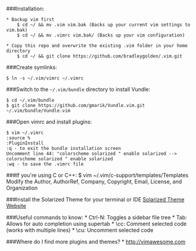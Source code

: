 ###Installation:

	* Backup vim first
		$ cd ~/ && mv .vim vim.bak (Backs up your current vim settings to vim.bak)
		$ cd ~/ && mv .vimrc vim.bak/ (Backs up your vim configuration)

	* Copy this repo and overwrite the existing .vim folder in your home directory
		$ cd ~/ && git clone https://github.com/bradleygolden/.vim.git
		

###Create symlinks:

	$ ln -s ~/.vim/vimrc ~/.vimrc

###Switch to the `~/.vim/bundle` directory to install Vundle:

	$ cd ~/.vim/bundle
	$ git clone https://github.com/gmarik/Vundle.vim.git ~/.vim/bundle/Vundle.vim

###Open vimrc and install plugins:

	$ vim ~/.vimrc
	:source %
	:PluginInstall
	:q - to exit the bundle installation screen
	Uncomment line 44: "colorscheme solarized " enable solarized --> colorscheme solarized " enable solarized
	:wq - to save the .vimrc file
	
###If you're using C or C++:
	$ vim ~/.vim/c-support/templates/Templates
	Modify the Author, AuthorRef, Company, Copyright, Email, License, and Organization

###Install the Solarized Theme for your terminal or IDE
	[Solarized Theme Website](http://ethanschoonover.com/solarized)
	
###Useful commands to know:
	* Ctrl-N: Toggles a sidebar file tree 
	* Tab: Allows for auto completion using supertab
	* \cc: Comment selected code (works with multiple lines)
	* \cu: Uncomment selected code

###Where do I find more plugins and themes?
	* http://vimawesome.com
